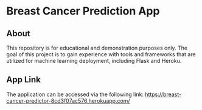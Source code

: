 # Breast Cancer Prediction App

## About
This repository is for educational and demonstration purposes only. The goal of this project is to gain experience with tools and frameworks that are utilized for machine learning deployment, including Flask and Heroku.

## App Link
The application can be accessed via the following link: https://breast-cancer-predictor-8cd3f07ac576.herokuapp.com/
